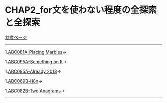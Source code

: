 # CHAP2_for文を使わない程度の全探索と全探索

[参考ページ](http://bit.ly/33qBzkr)

---
1.[ABC081A-Placing Marbles](https://atcoder.jp/contests/abc081/tasks/abc081_a)→

1.[ABC095A-Something on It](https://atcoder.jp/contests/abc095/tasks/abc095_a)→

1.[ABC085A-Already 2018](https://atcoder.jp/contests/abc085/tasks/abc085_a)→

1.[ABC069B-i18n](https://atcoder.jp/contests/abc069/tasks/abc069_b)→

1.[ABC082B-Two Anagrams](https://atcoder.jp/contests/abc082/tasks/abc082_b)→

---